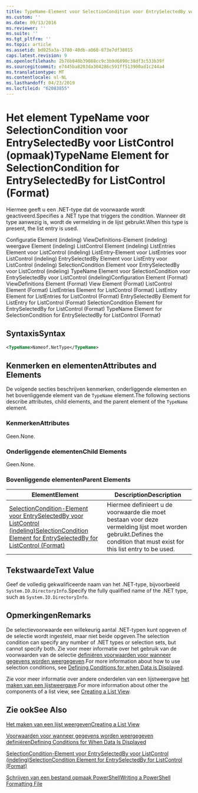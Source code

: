 ```yaml
---
title: TypeName-Element voor SelectionCondition voor EntrySelectedBy voor ListControl (indeling) | Microsoft Docs
ms.custom: ''
ms.date: 09/13/2016
ms.reviewer: ''
ms.suite: ''
ms.tgt_pltfrm: ''
ms.topic: article
ms.assetid: bd025a3a-3780-40db-a068-873e7df38015
caps.latest.revision: 9
ms.openlocfilehash: 2b76b040b39088cc9c3b9d6890c38df3c533b39f
ms.sourcegitcommit: e7445ba8203da304286c591ff513900ad1c244a4
ms.translationtype: MT
ms.contentlocale: nl-NL
ms.lasthandoff: 04/23/2019
ms.locfileid: "62083855"
---
```

# <a name="typename-element-for-selectioncondition-for-entryselectedby-for-listcontrol-format"></a><span data-ttu-id="9de83-102">Het element TypeName voor SelectionCondition voor EntrySelectedBy voor ListControl (opmaak)</span><span class="sxs-lookup"><span data-stu-id="9de83-102">TypeName Element for SelectionCondition for EntrySelectedBy for ListControl (Format)</span></span>

<span data-ttu-id="9de83-103">Hiermee geeft u een .NET-type dat de voorwaarde wordt geactiveerd.</span><span class="sxs-lookup"><span data-stu-id="9de83-103">Specifies a .NET type that triggers the condition.</span></span> <span data-ttu-id="9de83-104">Wanneer dit type aanwezig is, wordt de vermelding in de lijst gebruikt.</span><span class="sxs-lookup"><span data-stu-id="9de83-104">When this type is present, the list entry is used.</span></span>

<span data-ttu-id="9de83-105">Configuratie Element (indeling) ViewDefinitions-Element (indeling) weergave Element (indeling) ListControl Element (indeling) ListEntries Element voor ListControl (indeling) ListEntry-Element voor ListEntries voor ListControl (indeling) EntrySelectedBy Element voor ListEntry voor ListControl (indeling) SelectionCondition Element voor EntrySelectedBy voor ListControl (indeling) TypeName Element voor SelectionCondition voor EntrySelectedBy voor ListControl (indeling)</span><span class="sxs-lookup"><span data-stu-id="9de83-105">Configuration Element (Format) ViewDefinitions Element (Format) View Element (Format) ListControl Element (Format) ListEntries Element for ListControl (Format) ListEntry Element for ListEntries for ListControl (Format) EntrySelectedBy Element for ListEntry for ListControl (Format) SelectionCondition Element for EntrySelectedBy for ListControl (Format) TypeName Element for SelectionCondition for EntrySelectedBy for ListControl (Format)</span></span>

## <a name="syntax"></a><span data-ttu-id="9de83-106">Syntaxis</span><span class="sxs-lookup"><span data-stu-id="9de83-106">Syntax</span></span>

```xml
<TypeName>Nameof.NetType</TypeName>
```

## <a name="attributes-and-elements"></a><span data-ttu-id="9de83-107">Kenmerken en elementen</span><span class="sxs-lookup"><span data-stu-id="9de83-107">Attributes and Elements</span></span>

<span data-ttu-id="9de83-108">De volgende secties beschrijven kenmerken, onderliggende elementen en het bovenliggende element van de `TypeName` element.</span><span class="sxs-lookup"><span data-stu-id="9de83-108">The following sections describe attributes, child elements, and the parent element of the `TypeName` element.</span></span>

### <a name="attributes"></a><span data-ttu-id="9de83-109">Kenmerken</span><span class="sxs-lookup"><span data-stu-id="9de83-109">Attributes</span></span>

<span data-ttu-id="9de83-110">Geen.</span><span class="sxs-lookup"><span data-stu-id="9de83-110">None.</span></span>

### <a name="child-elements"></a><span data-ttu-id="9de83-111">Onderliggende elementen</span><span class="sxs-lookup"><span data-stu-id="9de83-111">Child Elements</span></span>

<span data-ttu-id="9de83-112">Geen.</span><span class="sxs-lookup"><span data-stu-id="9de83-112">None.</span></span>

### <a name="parent-elements"></a><span data-ttu-id="9de83-113">Bovenliggende elementen</span><span class="sxs-lookup"><span data-stu-id="9de83-113">Parent Elements</span></span>

|<span data-ttu-id="9de83-114">Element</span><span class="sxs-lookup"><span data-stu-id="9de83-114">Element</span></span>|<span data-ttu-id="9de83-115">Description</span><span class="sxs-lookup"><span data-stu-id="9de83-115">Description</span></span>|
|-------------|-----------------|
|[<span data-ttu-id="9de83-116">SelectionCondition-Element voor EntrySelectedBy voor ListControl (indeling)</span><span class="sxs-lookup"><span data-stu-id="9de83-116">SelectionCondition Element for EntrySelectedBy for ListControl (Format)</span></span>](./selectioncondition-element-for-entryselectedby-for-listcontrol-format.md)|<span data-ttu-id="9de83-117">Hiermee definieert u de voorwaarde die moet bestaan voor deze vermelding lijst moet worden gebruikt.</span><span class="sxs-lookup"><span data-stu-id="9de83-117">Defines the condition that must exist for this list entry to be used.</span></span>|

## <a name="text-value"></a><span data-ttu-id="9de83-118">Tekstwaarde</span><span class="sxs-lookup"><span data-stu-id="9de83-118">Text Value</span></span>

<span data-ttu-id="9de83-119">Geef de volledig gekwalificeerde naam van het .NET-type, bijvoorbeeld `System.IO.DirectoryInfo`.</span><span class="sxs-lookup"><span data-stu-id="9de83-119">Specify the fully qualified name of the .NET type, such as `System.IO.DirectoryInfo`.</span></span>

## <a name="remarks"></a><span data-ttu-id="9de83-120">Opmerkingen</span><span class="sxs-lookup"><span data-stu-id="9de83-120">Remarks</span></span>

<span data-ttu-id="9de83-121">De selectievoorwaarde een willekeurig aantal .NET-typen kunt opgeven of de selectie wordt ingesteld, maar niet beide opgeven.</span><span class="sxs-lookup"><span data-stu-id="9de83-121">The selection condition can specify any number of .NET types or selection sets, but cannot specify both.</span></span> <span data-ttu-id="9de83-122">Zie voor meer informatie over het gebruik van de voorwaarden van de selectie [definiëren voorwaarden voor wanneer gegevens worden weergegeven](./defining-conditions-for-displaying-data.md).</span><span class="sxs-lookup"><span data-stu-id="9de83-122">For more information about how to use selection conditions, see [Defining Conditions for when Data is Displayed](./defining-conditions-for-displaying-data.md).</span></span>

<span data-ttu-id="9de83-123">Zie voor meer informatie over andere onderdelen van een lijstweergave [het maken van een lijstweergave](./creating-a-list-view.md).</span><span class="sxs-lookup"><span data-stu-id="9de83-123">For more information about other the components of a list view, see [Creating a List View](./creating-a-list-view.md).</span></span>

## <a name="see-also"></a><span data-ttu-id="9de83-124">Zie ook</span><span class="sxs-lookup"><span data-stu-id="9de83-124">See Also</span></span>

[<span data-ttu-id="9de83-125">Het maken van een lijst weergeven</span><span class="sxs-lookup"><span data-stu-id="9de83-125">Creating a List View</span></span>](./creating-a-list-view.md)

[<span data-ttu-id="9de83-126">Voorwaarden voor wanneer gegevens worden weergegeven definiëren</span><span class="sxs-lookup"><span data-stu-id="9de83-126">Defining Conditions for When Data Is Displayed</span></span>](./defining-conditions-for-displaying-data.md)

[<span data-ttu-id="9de83-127">SelectionCondition-Element voor EntrySelectedBy voor ListControl (indeling)</span><span class="sxs-lookup"><span data-stu-id="9de83-127">SelectionCondition Element for EntrySelectedBy for ListControl (Format)</span></span>](./selectioncondition-element-for-entryselectedby-for-listcontrol-format.md)

[<span data-ttu-id="9de83-128">Schrijven van een bestand opmaak PowerShell</span><span class="sxs-lookup"><span data-stu-id="9de83-128">Writing a PowerShell Formatting File</span></span>](./writing-a-powershell-formatting-file.md)
